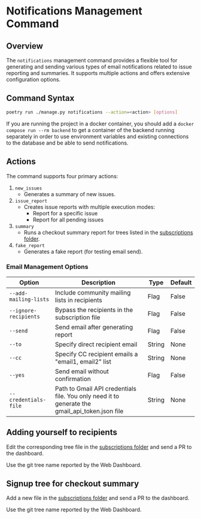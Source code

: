 # Notifications Management Command

## Overview

The `notifications` management command provides a flexible tool for generating and sending various types of email notifications related to issue reporting and summaries. It supports multiple actions and offers extensive configuration options.


## Command Syntax

```bash
poetry run ./manage.py notifications --action=<action> [options]
```

If you are running the project in a docker container, you should add a `docker compose run --rm backend` to get a container of the backend running separately in order to use environment variables and existing connections to the database and be able to send notifications.


## Actions

The command supports four primary actions:

1. `new_issues`
    * Generates a summary of new issues.
1. `issue_report`
    * Creates issue reports with multiple execution modes:
        * Report for a specific issue
        * Report for all pending issues
1. `summary`
    * Runs a checkout summary report for trees listed in the [subscriptions folder](../backend/data/notifications/subscriptions/).
1.  `fake_report`
    * Generates a fake report (for  testing email send).


### Email Management Options

| Option | Description | Type | Default |
|--------|-------------|------|---------|
| `--add-mailing-lists` | Include community mailing lists in recipients | Flag | False |
| `--ignore-recipients` | Bypass the recipients in the subscription file | Flag | False |
| `--send` | Send email after generating report | Flag | False |
| `--to` | Specify direct recipient email | String | None |
| `--cc` | Specify CC recipient emails a "email1, email2" list  | String | None |
| `--yes` | Send email without confirmation | Flag | False |
| `--credentials-file` | Path to Gmail API credentials file. You only need it to generate the gmail_api_token.json file | String | None |


## Adding yourself to recipients

Edit the corresponding tree file in the [subscriptions folder](../backend/data/notifications/subscriptions) and send a PR to the dashboard.

Use the git tree name reported by the
Web Dashboard.


## Signup tree for checkout summary

Add a new file in the [subscriptions folder](../backend/data/notifications/subscriptions/) and send a PR to the dashboard.

Use the git tree name reported by the
Web Dashboard.
